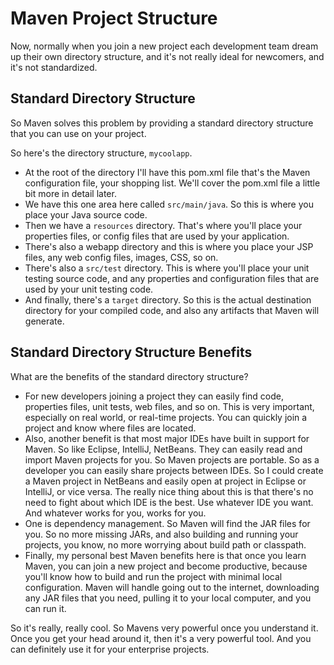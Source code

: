 # Maven Project Structure

Now, normally when you join a new project each development team dream up their own directory structure, and it's not really ideal for newcomers, and it's not standardized. 

## Standard Directory Structure

So Maven solves this problem by providing a standard directory structure that you can use on your project. 

So here's the directory structure, `mycoolapp`. 

  + At the root of the directory I'll have this pom.xml file that's the Maven configuration file, your shopping list. We'll cover the pom.xml file a little bit more in detail later. 
  + We have this one area here called `src/main/java`. So this is where you place your Java source code.
  + Then we have a `resources` directory. That's where you'll place your properties files, or config files that are used by your application. 
  + There's also a webapp directory and this is where you place your JSP files, any web config files, images, CSS, so on. 
  + There's also a `src/test` directory. This is where you'll place your unit testing source code, and any properties and configuration files that are used by your unit testing code. 
  + And finally, there's a `target` directory. So this is the actual destination directory for your compiled code, and also any artifacts that Maven will generate. 

## Standard Directory Structure Benefits

What are the benefits of the standard directory structure? 

  + For new developers joining a project they can easily find code, properties files, unit tests, web files, and so on. This is very important, especially on real world, or real-time projects. You can quickly join a project and know where files are located. 
  + Also, another benefit is that most major IDEs have built in support for Maven. So like Eclipse, IntelliJ, NetBeans. They can easily read and import Maven projects for you. So Maven projects are portable. So as a developer you can easily share projects between IDEs. So I could create a Maven project in NetBeans and easily open at project in Eclipse or IntelliJ, or vice versa. The really nice thing about this is that there's no need to fight about which IDE is the best. Use whatever IDE you want. And whatever works for you, works for you. 
  + One is dependency management. So Maven will find the JAR files for you. So no more missing JARs, and also building and running your projects, you know, no more worrying about build path or classpath. 
  + Finally, my personal best Maven benefits here is that once you learn Maven, you can join a new project and become productive, because you'll know how to build and run the project with minimal local configuration. Maven will handle going out to the internet, downloading any JAR files that you need, pulling it to your local computer, and you can run it. 

So it's really, really cool. So Mavens very powerful once you understand it. Once you get your head around it, then it's a very powerful tool. And you can definitely use it for your enterprise projects.
